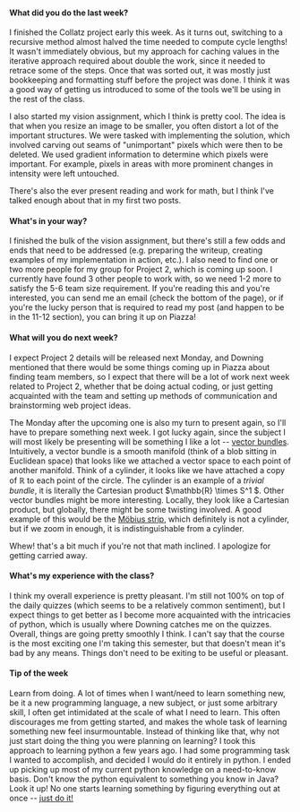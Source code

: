 #### What did you do the last week?

I finished the Collatz project early this week. As it turns out, switching
to a recursive method almost halved the time needed to compute cycle lengths!
It wasn't immediately obvious, but my approach for caching values in
the iterative approach required about double the work, since it needed to retrace
some of the steps. Once that was sorted out, it was mostly just bookkeeping and
formatting stuff before the project was done. I think it was a good way of getting
us introduced to some of the tools we'll be using in the rest of the class.

I also started my vision assignment, which I think is pretty cool. The idea is that when
you resize an image to be smaller, you often distort a lot of the important structures. We were
tasked with implementing the solution, which involved carving out seams of "unimportant"
pixels which were then to be deleted. We used gradient information to determine which
pixels were important. For example, pixels in areas with more prominent changes in
intensity were left untouched.

There's also the ever present reading and work for math, but I think I've talked
enough about that in my first two posts.


#### What's in your way?

I finished the bulk of the vision assignment, but there's still a few odds and ends
that need to be addressed (e.g. preparing the writeup, creating examples of my
implementation in action, etc.). I also need to find one or two more people
for my group for Project 2, which is coming up soon. I currently have found
3 other people to work with, so we need 1-2 more to satisfy the 5-6 team size
requirement. If you're reading this and you're interested, you can send me an
email (check the bottom of the page), or if you're the lucky person that is
required to read my post (and happen to be in the 11-12 section), you can bring
it up on Piazza!


#### What will you do next week?

I expect Project 2 details will be released next Monday, and Downing mentioned
that there would be some things coming up in Piazza about finding team members,
so I expect that there will be a lot of work next week related to Project 2,
whether that be doing actual coding, or just getting acquainted with the team
and setting up methods of communication and brainstorming web project ideas.

The Monday after the upcoming one is also my turn to present again, so I'll
have to prepare something next week. I got lucky again, since the subject I will
most likely be presenting will be something I like a lot -- [vector bundles](https://en.wikipedia.org/wiki/Vector_bundle).
Intuitively, a vector bundle is a smooth manifold (think of a blob sitting in Euclidean space)
that looks like we attached a vector space to each point of another manifold. Think of
a cylinder, it looks like we have attached a copy of $\mathbb{R}$ to each point
of the circle. The cylinder is an example of a _trivial bundle_, it is literally
the Cartesian product $\mathbb{R} \times S^1 $. Other vector bundles
might be more interesting. Locally, they look like a Cartesian product, but
globally, there might be some twisting involved. A good example of this
would be the [Möbius strip](https://upload.wikimedia.org/wikipedia/commons/thumb/6/66/Mobius_strip_illus.svg/300px-Mobius_strip_illus.svg.png), which definitely is not a cylinder, but if
we zoom in enough, it is indistinguishable from a cylinder.

Whew! that's a bit much if you're not that math inclined. I apologize for getting
carried away.

#### What's my experience with the class?

I think my overall experience is pretty pleasant. I'm still not 100% on top of
the daily quizzes (which seems to be a relatively common sentiment), but I
expect things to get better as I become more acquainted with the intricacies of
python, which is usually where Downing catches me on the quizzes. Overall, things
are going pretty smoothly I think. I can't say that the course is the most exciting
one I'm taking this semester, but that doesn't mean it's bad by any means. Things
don't need to be exiting to be useful or pleasant.


#### Tip of the week

Learn from doing. A lot of times when I want/need to learn something new, be it
a new programming language, a new subject, or just some arbitrary skill, I often
get intimidated at the scale of what I need to learn. This often discourages me
from getting started, and makes the whole task of learning something new feel insurmountable.
Instead of thinking like that, why not just start doing the thing you were planning on
learning? I took this approach to learning python a few years ago. I had some programming
task I wanted to accomplish, and decided I would do it entirely in python. I ended up
picking up most of my current python knowledge on a need-to-know basis. Don't know
the python equivalent to something you know in Java? Look it up! No one starts
learning something by figuring everything out at once -- [just do it!](https://www.youtube.com/watch?v=ZXsQAXx_ao0)

